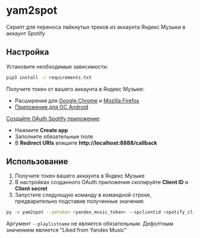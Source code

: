 # yam2spot
Скрипт для переноса лайкнутых треков из аккаунта Яндекс Музыки в аккаунт Spotify

## Настройка
Установите необходимые зависимости:
```bash
pip3 install -r requirements.txt
```

Получите токен от вашего аккаунта в Яндекс Музыке:
* Расширения для [Google Chrome](https://chromewebstore.google.com/detail/yandex-music-token/lcbjeookjibfhjjopieifgjnhlegmkib) и [Mozilla Firefox](https://addons.mozilla.org/en-US/firefox/addon/yandex-music-token/)
* [Приложение для ОС Android](https://github.com/MarshalX/yandex-music-token)

[Создайте OAuth Spotify приложение](https://developer.spotify.com/dashboard):
* Нажмите **Create app**
* Заполните обязательные поля
* В **Redirect URIs** впишите **http://localhost:8888/callback**

## Использование
1. Получите токен вашего аккаунта в Яндекс Музыке
1. В настройках созданного OAuth приложения скопируйте **Client ID** и **Client secret**
2. Запустите следующую команду в командной строке, предварительно подставив полученные значения:
```bash
py -m yam2spot --ymtoken <yandex_music_token> --spclientid <spotify_client_id> --spclientsecret <client_secret_spotify> --spusername <spotify_account_username> --playlistname <название_плейлиста>
```
Аргумент `--playlistname` не является обязательным. Дефолтным значением является "Liked from Yandex Music"